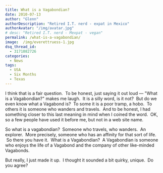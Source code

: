```yaml
---
title: What is a Vagabondian?
date: 2010-07-13
author: "Glenn"
authorDescription: "Retired I.T. nerd - expat in Mexico"
authorAvatar: "/img/avatar.jpg"
# desc: "Retired I.T. nerd - Mexpat - vegan"
permalink: /what-is-a-vagabondian/
image:  /img/everettruess-1.jpg
dsq_thread_id:
  - 3171082726
categories:
  - News
tags:
  - USA
  - Six Months 
  - Texas
---
```

I think that is a fair question.  To be honest, just saying it out loud &#8212; "What is a Vagabondian?" makes me laugh.  It is a silly word, is it not?  But do we even know what a Vagabond is?  To some it is a poor tramp, a hobo.  To others it is someone who wanders and travels.  And to be honest, I had something closer to this last meaning in mind when I coined the word.  OK, so a few people have used it before me, but not in a web site name. 

So what is a vagabondian?  Someone who travels, who wanders.  An explorer.  More precisely, someone who has an affinity for that sort of life.  So there you have it.  What is a Vagabondian?  A Vagabondian is someone who enjoys the life of a Vagabond and the company of other like-minded Vagabonds.

But really, I just made it up.  I thought it sounded a bit quirky, unique.  Do you agree?
